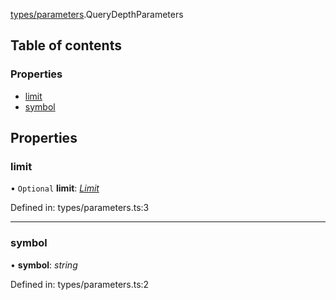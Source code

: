 [types/parameters](../modules/Module:-types/parameters).QueryDepthParameters

## Table of contents

### Properties

- [limit](./Interface:-QueryDepthParameters#limit)
- [symbol](./Interface:-QueryDepthParameters#symbol)

## Properties

### limit

• `Optional` **limit**: [*Limit*](../modules/Module:-types/enums#limit)

Defined in: types/parameters.ts:3

___

### symbol

• **symbol**: *string*

Defined in: types/parameters.ts:2
